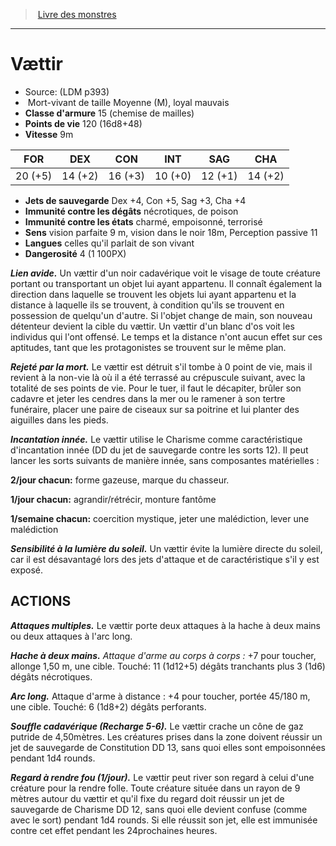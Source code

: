 ﻿> [Livre des monstres](tome_of_beasts.md)

---

# Vættir

- Source: (LDM p393)
-  Mort-vivant de taille Moyenne (M), loyal mauvais
- **Classe d'armure** 15 (chemise de mailles)
- **Points de vie** 120 (16d8+48)
- **Vitesse** 9m

|FOR|DEX|CON|INT|SAG|CHA|
|---|---|---|---|---|---|
|20 (+5)|14 (+2)|16 (+3)|10 (+0)|12 (+1)|14 (+2)|

- **Jets de sauvegarde** Dex +4, Con +5, Sag +3, Cha +4
- **Immunité contre les dégâts** nécrotiques, de poison
- **Immunité contre les états** charmé, empoisonné, terrorisé
- **Sens** vision parfaite 9 m, vision dans le noir 18m, Perception passive 11
- **Langues** celles qu'il parlait de son vivant
- **Dangerosité** 4 (1 100PX)

**_Lien avide._** Un vættir d'un noir cadavérique voit le visage de toute créature portant ou transportant un objet lui ayant appartenu. Il connaît également la direction dans laquelle se trouvent les objets lui ayant appartenu et la distance à laquelle ils se trouvent, à condition qu'ils se trouvent en possession de quelqu'un d'autre. Si l'objet change de main, son nouveau détenteur devient la cible du vættir. Un vættir d'un blanc d'os voit les individus qui l'ont offensé. Le temps et la distance n'ont aucun effet sur ces aptitudes, tant que les protagonistes se trouvent sur le même plan.

**_Rejeté par la mort._** Le vættir est détruit s'il tombe à 0 point de vie, mais il revient à la non-vie là où il a été terrassé au crépuscule suivant, avec la totalité de ses points de vie. Pour le tuer, il faut le décapiter, brûler son cadavre et jeter les cendres dans la mer ou le ramener à son tertre funéraire, placer une paire de ciseaux sur sa poitrine et lui planter des aiguilles dans les pieds.

**_Incantation innée._** Le vættir utilise le Charisme comme caractéristique d'incantation innée (DD du jet de sauvegarde contre les sorts 12). Il peut lancer les sorts suivants de manière innée, sans composantes matérielles :

**2/jour chacun:** forme gazeuse, marque du chasseur.

**1/jour chacun:** agrandir/rétrécir, monture fantôme

**1/semaine chacun:** coercition mystique, jeter une malédiction, lever une malédiction

**_Sensibilité à la lumière du soleil._** Un vættir évite la lumière directe du soleil, car il est désavantagé lors des jets d'attaque et de caractéristique s'il y est exposé.

## ACTIONS

**_Attaques multiples._** Le vættir porte deux attaques à la hache à deux mains ou deux attaques à l'arc long.

**_Hache à deux mains._** _Attaque d'arme au corps à corps :_ +7 pour toucher, allonge 1,50 m, une cible. Touché: 11 (1d12+5) dégâts tranchants plus 3 (1d6) dégâts nécrotiques.

**_Arc long._** Attaque d'arme à distance : +4 pour toucher, portée 45/180 m, une cible. Touché: 6 (1d8+2) dégâts perforants.

**_Souffle cadavérique (Recharge 5-6)._** Le vættir crache un cône de gaz putride de 4,50mètres. Les créatures prises dans la zone doivent réussir un jet de sauvegarde de Constitution DD 13, sans quoi elles sont empoisonnées pendant 1d4 rounds.

**_Regard à rendre fou (1/jour)._** Le vættir peut river son regard à celui d'une créature pour la rendre folle. Toute créature située dans un rayon de 9 mètres autour du vættir et qu'il fixe du regard doit réussir un jet de sauvegarde de Charisme DD 12, sans quoi elle devient confuse (comme avec le sort) pendant 1d4 rounds. Si elle réussit son jet, elle est immunisée contre cet effet pendant les 24prochaines heures.

